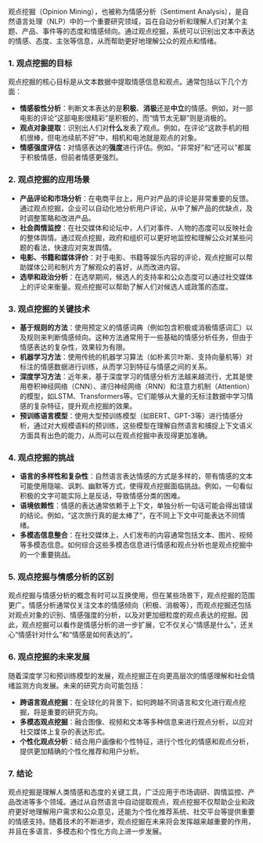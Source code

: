 观点挖掘（Opinion Mining），也被称为情感分析（Sentiment Analysis），是自然语言处理（NLP）中的一个重要研究领域，旨在自动分析和理解人们对某个主题、产品、事件等的态度和情感倾向。通过观点挖掘，系统可以识别出文本中表达的情感、态度、主张等信息，从而帮助更好地理解公众的观点和情绪。

### 1. **观点挖掘的目标**

观点挖掘的核心目标是从文本数据中提取情感信息和观点。通常包括以下几个方面：

- **情感极性分析**：判断文本表达的是**积极**、**消极**还是**中立**的情感。例如，对一部电影的评论“这部电影很精彩”是积极的，而“情节太无聊”则是消极的。
- **观点对象提取**：识别出人们对**什么**发表了观点。例如，在评论“这款手机的相机很棒，但电池续航不好”中，相机和电池就是观点的对象。
- **情感强度评估**：对情感表达的**强度**进行评估。例如，“非常好”和“还可以”都属于积极情感，但前者情感更强烈。

### 2. **观点挖掘的应用场景**

- **产品评论和市场分析**：在电商平台上，用户对产品的评论是非常重要的反馈。通过观点挖掘，企业可以自动化地分析用户评论，从中了解产品的优缺点，及时调整策略和改进产品。
- **社会舆情监控**：在社交媒体和论坛中，人们对事件、人物的态度可以反映社会的整体舆情。通过观点挖掘，政府和组织可以更好地监控和理解公众对某些问题的看法，快速应对突发舆情。
- **电影、书籍和媒体评价**：对于电影、书籍等娱乐内容的评论，观点挖掘可以帮助媒体公司和制片方了解观众的喜好，从而改进内容。
- **选举和政治分析**：在选举期间，候选人的支持率和公众态度可以通过社交媒体上的评论来衡量。观点挖掘可以帮助了解人们对候选人或政策的态度。

### 3. **观点挖掘的关键技术**

- **基于规则的方法**：使用预定义的情感词典（例如包含积极或消极情感词汇）以及规则来判断情感倾向。这种方法通常用于一些基础的情感分析任务，但由于情感表达的复杂性，效果较为有限。
- **机器学习方法**：使用传统的机器学习算法（如朴素贝叶斯、支持向量机等）对标注的情感数据进行训练，从而学习到特征与情感之间的关系。
- **深度学习方法**：近年来，基于深度学习的情感分析方法越来越流行，尤其是使用卷积神经网络（CNN）、递归神经网络（RNN）和注意力机制（Attention）的模型，如LSTM、Transformers等。它们能够从大量的无标注数据中学习情感的复杂特征，提升观点挖掘的效果。
- **预训练语言模型**：使用大型预训练模型（如BERT、GPT-3等）进行情感分析，通过对大规模语料的预训练，这些模型在理解自然语言和捕捉上下文语义方面具有出色的能力，从而可以在观点挖掘中表现得更加准确。

### 4. **观点挖掘的挑战**

- **语言的多样性和复杂性**：自然语言表达情感的方式是多样的，带有情感的文本可能使用隐喻、讽刺、幽默等方式，使得观点挖掘面临挑战。例如，一句看似积极的文字可能实际上是反话，导致情感分类的困难。
- **语境依赖性**：情感的表达通常依赖于上下文，单独分析一句话可能会得出错误的结论。例如，“这次旅行真的是太棒了”，在不同上下文中可能表达不同情绪。
- **多模态信息整合**：在社交媒体上，人们发布的内容通常包括文本、图片、视频等多模态信息。如何综合这些多模态信息进行情感和观点分析也是观点挖掘中的一个重要挑战。

### 5. **观点挖掘与情感分析的区别**

观点挖掘与情感分析的概念有时可以互换使用，但在某些场景下，观点挖掘的范围更广。情感分析通常仅关注文本的情感倾向（积极、消极等），而观点挖掘还包括对观点对象的识别、情感强度的分析，以及对更加细粒度的观点表达的挖掘。因此，观点挖掘可以看作是情感分析的进一步扩展，它不仅关心“情感是什么”，还关心“情感针对什么”和“情感是如何表达的”。

### 6. **观点挖掘的未来发展**

随着深度学习和预训练模型的发展，观点挖掘正在向更高层次的情感理解和社会情绪监测方向发展。未来的研究方向可能包括：

- **跨语言观点挖掘**：在全球化的背景下，如何跨越不同语言和文化进行观点挖掘，将是重要的研究方向。
- **多模态观点挖掘**：融合图像、视频和文本等多种信息来进行观点分析，以应对社交媒体上复杂的表达形式。
- **个性化观点分析**：结合用户画像和个性特征，进行个性化的情感和观点分析，提供更加精确的个性化推荐和用户分析。

### 7. **结论**

观点挖掘是理解人类情感和态度的关键工具，广泛应用于市场调研、舆情监控、产品改进等多个领域。通过从自然语言中自动提取观点，观点挖掘不仅帮助企业和政府更好地理解用户需求和公众意见，还能为个性化推荐系统、社交平台等提供重要的情感支持。随着技术的不断进步，观点挖掘在未来将会发挥越来越重要的作用，并且在多语言、多模态和个性化方向上进一步发展。